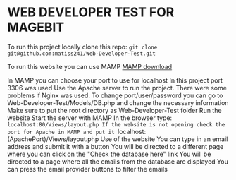 # WEB DEVELOPER TEST FOR MAGEBIT
To run this project locally clone this repo: `git clone git@github.com:matiss241/Web-Developer-Test.git`

To run this website you can use MAMP
[MAMP download](https://www.mamp.info/en/downloads/)

In MAMP you can choose your port to use for localhost
In this project port 3306 was used
Use the Apache server to run the project. There were some problems if Nginx was used.
To change port/user/password you can go to Web-Developer-Test/Models/DB.php and change the necessary information
Make sure to put the root directory as Web-Developer-Test folder
Run the website
Start the server with MAMP
In the browser type: `localhost:80/Views/layout.php
If the website is not opening check the port for Apache in MAMP and put it `localhost:(ApachePort)/Views/layout.php
Use of the website
You can type in an email address and submit it with a button
You will be directed to a different page where you can click on the "Check the database here" link
You will be directed to a page where all the emails from the database are displayed
You can press the email provider buttons to filter the emails
